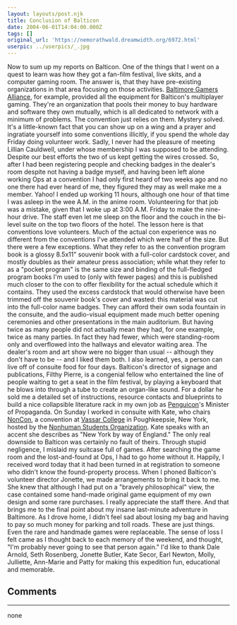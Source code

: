 ```yaml
---
layout: layouts/post.njk
title: Conclusion of Balticon
date: 2004-06-01T14:04:00.000Z
tags: []
original_url: 'https://nemorathwald.dreamwidth.org/6972.html'
userpic: ../userpics/_.jpg
---
```

Now to sum up my reports on Balticon. One of the things that I went on a quest to learn was how they got a fan-film festival, live skits, and a computer gaming room. The answer is, that they have pre-existing organizations in that area focusing on those activities. [Baltimore Gamers Alliance](http://www.baltimoregamers.com/), for example, provided all the equipment for Balticon's multiplayer gaming. They're an organization that pools their money to buy hardware and software they own mutually, which is all dedicated to network with a minimum of problems. The convention just relies on them. Mystery solved. It's a little-known fact that you can show up on a wing and a prayer and ingratiate yourself into some conventions illicitly, if you spend the whole day Friday doing volunteer work. Sadly, I never had the pleasure of meeting Lillian Cauldwell, under whose membership I was supposed to be attending. Despite our best efforts the two of us kept getting the wires crossed. So, after I had been registering people and checking badges in the dealer's room despite not having a badge myself, and having been left alone working Ops at a convention I had only first heard of two weeks ago and no one there had ever heard of me, they figured they may as well make me a member. Yahoo! I ended up working 11 hours, although one hour of that time I was asleep in the wee A.M. in the anime room. Volunteering for that job was a mistake, given that I woke up at 3:00 A.M. Friday to make the nine-hour drive. The staff even let me sleep on the floor and the couch in the bi-level suite on the top two floors of the hotel. The lesson here is that conventions love volunteers. Much of the actual con experience was no different from the conventions I've attended which were half of the size. But there were a few exceptions. What they refer to as the convention program book is a glossy 8.5x11" souvenir book with a full-color cardstock cover, and mostly doubles as their amateur press association; while what they refer to as a "pocket program" is the same size and binding of the full-fledged program books I'm used to (only with fewer pages) and this is published much closer to the con to offer flexibility for the actual schedule which it contains. They used the excess cardstock that would otherwise have been trimmed off the souvenir book's cover and wasted: this material was cut into the full-color name badges. They can afford their own soda fountain in the consuite, and the audio-visual equipment made much better opening ceremonies and other presentations in the main auditorium. But having twice as many people did not actually mean they had, for one example, twice as many parties. In fact they had fewer, which were standing-room only and overflowed into the hallways and elevator waiting area. The dealer's room and art show were no bigger than usual -- although they don't have to be -- and I liked them both. I also learned, yes, a person can live off of consuite food for four days. Balticon's director of signage and publications, Filthy Pierre, is a congenial fellow who entertained the line of people waiting to get a seat in the film festival, by playing a keyboard that he blows into through a tube to create an organ-like sound. For a dollar he sold me a detailed set of instructions, resource contacts and blueprints to build a nice collapsible literature rack in my own job as [Penguicon](http://www.penguicon.org)'s Minister of Propaganda. On Sunday I worked in consuite with Kate, who chairs [NonCon](http://www.noncon.net/index.html), a convention at [Vassar College](http://www.vassar.edu) in Poughkeepsie, New York, hosted by the [Nonhuman Students Organization](http://nso.vassar.edu). Kate speaks with an accent she describes as "New York by way of England." The only real downside to Balticon was certainly no fault of theirs. Through stupid negligence, I mislaid my suitcase full of games. After searching the game room and the lost-and-found at Ops, I had to go home without it. Happily, I received word today that it had been turned in at registration to someone who didn't know the found-property process. When I phoned Balticon's volunteer director Jonette, we made arrangements to bring it back to me. She knew that although I had put on a "bravely philosophical" view, the case contained some hand-made original game equipment of my own design and some rare purchases. I really appreciate the staff there. And that brings me to the final point about my insane last-minute adventure in Baltimore. As I drove home, I didn't feel sad about losing my bag and having to pay so much money for parking and toll roads. These are just things. Even the rare and handmade games were replaceable. The sense of loss I felt came as I thought back to each memory of the weekend, and thought, "I'm probably never going to see that person again." I'd like to thank Dale Arnold, Seth Rosenberg, Jonette Butler, Kate Secor, Earl Newton, Molly, Julliette, Ann-Marie and Patty for making this expedition fun, educational and memorable.

## Comments

---

none
